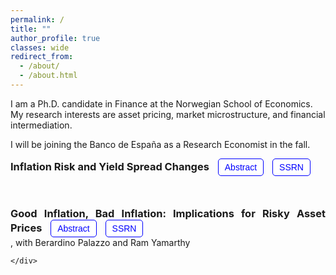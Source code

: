 ```yaml
---
permalink: /
title: ""
author_profile: true
classes: wide
redirect_from: 
  - /about/
  - /about.html
---
```


I am a Ph.D. candidate in Finance at the Norwegian School of Economics. My research interests are asset pricing, market microstructure, and financial intermediation. 

I will be joining the Banco de España as a Research Economist in the fall.
<div style="text-align: justify; margin-bottom: 20px;">
    <div>
        <h3 style="display: inline; margin-bottom: 0;">Inflation Risk and Yield Spread Changes</h3>
        <button onclick="toggleAbstract()" id="abstractButton" class="custom-button">Abstract</button>
        <button onclick="window.location.href='https://papers.ssrn.com/abstract=4299512';" class="custom-button">SSRN</button>
    </div>
</div>
<div id="abstract" style="display: none;">
    <text>
    Inflation risk explains more than 40% of the systematic variation of yield spread changes beyond standard structural factors. I show that changes in expected inflation, volatility, and cyclicality are significant determinants of yield spread changes. A structural model with a stochastic price index and sticky cash flow accounts for these patterns and delivers further implications. In the cross-section, the model predicts increasing loading patterns on leverage and cash-flow flexibility. In the time series, the model predicts diminished effects during periods of high expected inflation. I find empirical support for the model’s predictions.
    </text>
</div>

<div style="text-align: justify; margin-bottom: 50px; margin-top: 50px;">
    <div>
       <h3 style="display: inline; margin-bottom: 0;">Good Inflation, Bad Inflation: Implications for Risky Asset Prices</h3>
        <button onclick="toggleAbstract2()" id="abstractButton2" class="custom-button">Abstract</button>
        <button onclick="window.location.href='https://papers.ssrn.com/abstract=4299512';" class="custom-button">SSRN</button><br>
        <span style="font-size: $type-size-6;">, with Berardino Palazzo and Ram Yamarthy</span> 

    </div>
</div>
<div id="abstract2" style="display: none;">
    <text>
    In times of market-perceived “good inflation,” when inflation news is positively correlated with real economic growth, shocks to expected inflation substantially reduce corporate credit spreads and raise equity valuations. Meanwhile in times of “bad inflation,” these effects are attenuated and the opposite can take place. These dynamics naturally arise from an equilibrium asset pricing model with a time-varying inflation-growth relationship and persistent macroeconomic expectations. Using inflation swap prices we study how expected inflation is priced in firm-level credit spreads and equity returns, and uncover evidence of a time-varying inflation beta.
    </text>
</div>

<style>
    .custom-button {
        margin-left: 10px;
        padding: 5px 10px;
        font-size: 14px;
        color: blue;
        background-color: white;
        border: 1px solid blue;
        border-radius: 5px;
        cursor: pointer;
        transition: background-color 0.3s, box-shadow 0.3s;
    }

    .custom-button:hover {
        background-color: rgba(0, 0, 255, 0.1);
        box-shadow: 0 0 5px rgba(0, 0, 255, 0.5);
    }
</style>

<script>
    function toggleAbstract() {
        var abstractDiv = document.getElementById("abstract");
        var button = document.getElementById("abstractButton");
        if (abstractDiv.style.display === "none") {
            abstractDiv.style.display = "block";
            button.innerText = "Hide Abstract";
        } else {
            abstractDiv.style.display = "none";
            button.innerText = "Abstract";
        }
    }
    
    function toggleAbstract2() {
        var abstractDiv = document.getElementById("abstract2");
        var button = document.getElementById("abstractButton2");
        if (abstractDiv.style.display === "none") {
            abstractDiv.style.display = "block";
            button.innerText = "Hide Abstract";
        } else {
            abstractDiv.style.display = "none";
            button.innerText = "Abstract";
        }
    }
</script>
